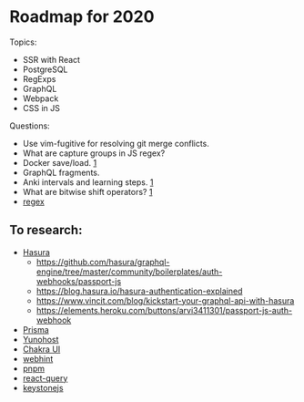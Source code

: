# Roadmap for 2020

Topics:

- SSR with React
- PostgreSQL
- RegExps
- GraphQL
- Webpack
- CSS in JS

Questions:

- Use vim-fugitive for resolving git merge conflicts.
- What are capture groups in JS regex?
- Docker save/load. [1](https://docs.docker.com/engine/reference/commandline/save)
- GraphQL fragments.
- Anki intervals and learning steps. [1](https://www.youtube.com/watch?v=1XaJjbCSXT0)
- What are bitwise shift operators? [1](https://developer.mozilla.org/en-US/docs/Web/JavaScript/Reference/Operators/Bitwise_Operators#Left_shift)
- [regex](https://flaviocopes.com/javascript-regular-expressions)

## To research:

- [Hasura](https://hasura.io/)
  - https://github.com/hasura/graphql-engine/tree/master/community/boilerplates/auth-webhooks/passport-js
  - https://blog.hasura.io/hasura-authentication-explained
  - https://www.vincit.com/blog/kickstart-your-graphql-api-with-hasura
  - https://elements.heroku.com/buttons/arvi3411301/passport-js-auth-webhook
- [Prisma](https://www.prisma.io/)
- [Yunohost](https://yunohost.org/#/)
- [Chakra UI](https://chakra-ui.com/)
- [webhint](https://webhint.io/)
- [pnpm](https://pnpm.js.org/)
- [react-query](https://github.com/tannerlinsley/react-query)
- [keystonejs](https://www.keystonejs.com/)
